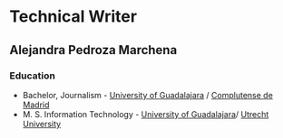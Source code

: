 # Technical Writer

## Alejandra Pedroza Marchena

### Education

* Bachelor, Journalism - [University of Guadalajara](https://www.udg.mx/) / [Complutense de Madrid](https://www.ucm.es/)
* M. S. Information Technology - [University of Guadalajara](https://www.udg.mx/)/ [Utrecht University](https://www.uu.nl/en)


